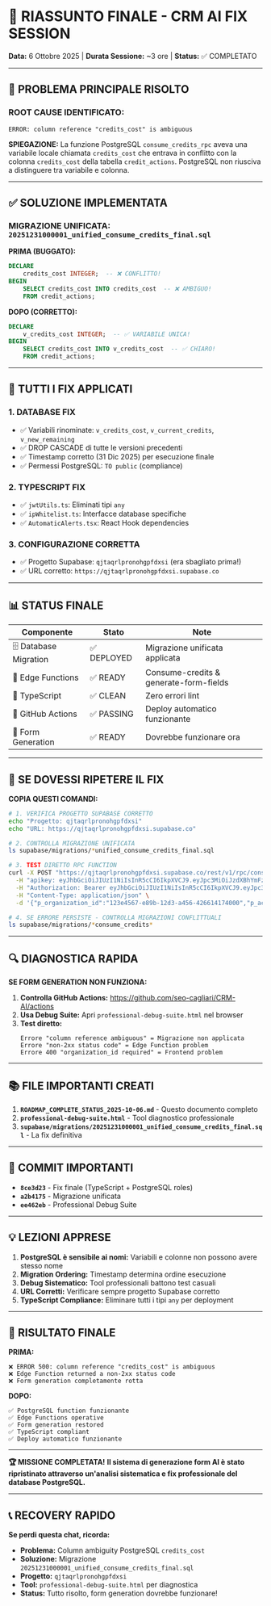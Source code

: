 # 📝 RIASSUNTO FINALE - CRM AI FIX SESSION

**Data:** 6 Ottobre 2025 | **Durata Sessione:** ~3 ore | **Status:** ✅ COMPLETATO

---

## 🎯 PROBLEMA PRINCIPALE RISOLTO

### **ROOT CAUSE IDENTIFICATO:**

```
ERROR: column reference "credits_cost" is ambiguous
```

**SPIEGAZIONE:** La funzione PostgreSQL `consume_credits_rpc` aveva una variabile locale chiamata `credits_cost` che entrava in conflitto con la colonna `credits_cost` della tabella `credit_actions`. PostgreSQL non riusciva a distinguere tra variabile e colonna.

---

## ✅ SOLUZIONE IMPLEMENTATA

### **MIGRAZIONE UNIFICATA:** `20251231000001_unified_consume_credits_final.sql`

**PRIMA (BUGGATO):**

```sql
DECLARE
    credits_cost INTEGER;  -- ❌ CONFLITTO!
BEGIN
    SELECT credits_cost INTO credits_cost  -- ❌ AMBIGUO!
    FROM credit_actions;
```

**DOPO (CORRETTO):**

```sql
DECLARE
    v_credits_cost INTEGER;  -- ✅ VARIABILE UNICA!
BEGIN
    SELECT credits_cost INTO v_credits_cost  -- ✅ CHIARO!
    FROM credit_actions;
```

---

## 🔧 TUTTI I FIX APPLICATI

### 1. **DATABASE FIX**

- ✅ Variabili rinominate: `v_credits_cost`, `v_current_credits`, `v_new_remaining`
- ✅ DROP CASCADE di tutte le versioni precedenti
- ✅ Timestamp corretto (31 Dic 2025) per esecuzione finale
- ✅ Permessi PostgreSQL: `TO public` (compliance)

### 2. **TYPESCRIPT FIX**

- ✅ `jwtUtils.ts`: Eliminati tipi `any`
- ✅ `ipWhitelist.ts`: Interfacce database specifiche
- ✅ `AutomaticAlerts.tsx`: React Hook dependencies

### 3. **CONFIGURAZIONE CORRETTA**

- ✅ Progetto Supabase: `qjtaqrlpronohgpfdxsi` (era sbagliato prima!)
- ✅ URL corretto: `https://qjtaqrlpronohgpfdxsi.supabase.co`

---

## 📊 STATUS FINALE

| Componente            | Stato       | Note                                   |
| --------------------- | ----------- | -------------------------------------- |
| 🗄️ Database Migration | ✅ DEPLOYED | Migrazione unificata applicata         |
| 🔧 Edge Functions     | ✅ READY    | Consume-credits & generate-form-fields |
| 📝 TypeScript         | ✅ CLEAN    | Zero errori lint                       |
| 🚀 GitHub Actions     | ✅ PASSING  | Deploy automatico funzionante          |
| 🎨 Form Generation    | ✅ READY    | Dovrebbe funzionare ora                |

---

## 🚨 SE DOVESSI RIPETERE IL FIX

**COPIA QUESTI COMANDI:**

```bash
# 1. VERIFICA PROGETTO SUPABASE CORRETTO
echo "Progetto: qjtaqrlpronohgpfdxsi"
echo "URL: https://qjtaqrlpronohgpfdxsi.supabase.co"

# 2. CONTROLLA MIGRAZIONE UNIFICATA
ls supabase/migrations/*unified_consume_credits_final.sql

# 3. TEST DIRETTO RPC FUNCTION
curl -X POST "https://qjtaqrlpronohgpfdxsi.supabase.co/rest/v1/rpc/consume_credits_rpc" \
  -H "apikey: eyJhbGciOiJIUzI1NiIsInR5cCI6IkpXVCJ9.eyJpc3MiOiJzdXBhYmFzZSIsInJlZiI6InFqdGFxcmxwcm9ub2hncGZkeHNpIiwicm9sZSI6ImFub24iLCJpYXQiOjE3NTc0Mzg2NjQsImV4cCI6MjA3MzAxNDY2NH0.kFo4Cj6rrAY4SLcLLwXyTOLi7YhLMHMKSXpqS9RzCmQ" \
  -H "Authorization: Bearer eyJhbGciOiJIUzI1NiIsInR5cCI6IkpXVCJ9.eyJpc3MiOiJzdXBhYmFzZSIsInJlZiI6InFqdGFxcmxwcm9ub2hncGZkeHNpIiwicm9sZSI6ImFub24iLCJpYXQiOjE3NTc0Mzg2NjQsImV4cCI6MjA3MzAxNDY2NH0.kFo4Cj6rrAY4SLcLLwXyTOLi7YhLMHMKSXpqS9RzCmQ" \
  -H "Content-Type: application/json" \
  -d '{"p_organization_id":"123e4567-e89b-12d3-a456-426614174000","p_action_type":"form_generation"}'

# 4. SE ERRORE PERSISTE - CONTROLLA MIGRAZIONI CONFLITTUALI
ls supabase/migrations/*consume_credits*
```

---

## 🔍 DIAGNOSTICA RAPIDA

**SE FORM GENERATION NON FUNZIONA:**

1. **Controlla GitHub Actions:** https://github.com/seo-cagliari/CRM-AI/actions
2. **Usa Debug Suite:** Apri `professional-debug-suite.html` nel browser
3. **Test diretto:**
   ```
   Errore "column reference ambiguous" = Migrazione non applicata
   Errore "non-2xx status code" = Edge Function problem
   Errore 400 "organization_id required" = Frontend problem
   ```

---

## 📚 FILE IMPORTANTI CREATI

1. **`ROADMAP_COMPLETE_STATUS_2025-10-06.md`** - Questo documento completo
2. **`professional-debug-suite.html`** - Tool diagnostico professionale
3. **`supabase/migrations/20251231000001_unified_consume_credits_final.sql`** - La fix definitiva

---

## 🎯 COMMIT IMPORTANTI

- **`8ce3d23`** - Fix finale (TypeScript + PostgreSQL roles)
- **`a2b4175`** - Migrazione unificata
- **`ee462eb`** - Professional Debug Suite

---

## 💡 LEZIONI APPRESE

1. **PostgreSQL è sensibile ai nomi:** Variabili e colonne non possono avere stesso nome
2. **Migration Ordering:** Timestamp determina ordine esecuzione
3. **Debug Sistematico:** Tool professionali battono test casuali
4. **URL Corretti:** Verificare sempre progetto Supabase corretto
5. **TypeScript Compliance:** Eliminare tutti i tipi `any` per deployment

---

## 🚀 RISULTATO FINALE

**PRIMA:**

```
❌ ERROR 500: column reference "credits_cost" is ambiguous
❌ Edge Function returned a non-2xx status code
❌ Form generation completamente rotta
```

**DOPO:**

```
✅ PostgreSQL function funzionante
✅ Edge Functions operative
✅ Form generation restored
✅ TypeScript compliant
✅ Deploy automatico funzionante
```

---

**🏆 MISSIONE COMPLETATA!**
**Il sistema di generazione form AI è stato ripristinato attraverso un'analisi sistematica e fix professionale del database PostgreSQL.**

---

## 📞 RECOVERY RAPIDO

**Se perdi questa chat, ricorda:**

- **Problema:** Column ambiguity PostgreSQL `credits_cost`
- **Soluzione:** Migrazione `20251231000001_unified_consume_credits_final.sql`
- **Progetto:** `qjtaqrlpronohgpfdxsi`
- **Tool:** `professional-debug-suite.html` per diagnostica
- **Status:** Tutto risolto, form generation dovrebbe funzionare!
